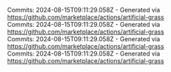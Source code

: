 Commits: 2024-08-15T09:11:29.058Z - Generated via https://github.com/marketplace/actions/artificial-grass
<br>
Commits: 2024-08-15T09:11:29.058Z - Generated via https://github.com/marketplace/actions/artificial-grass
<br>
Commits: 2024-08-15T09:11:29.058Z - Generated via https://github.com/marketplace/actions/artificial-grass
<br>
Commits: 2024-08-15T09:11:29.058Z - Generated via https://github.com/marketplace/actions/artificial-grass
<br>
